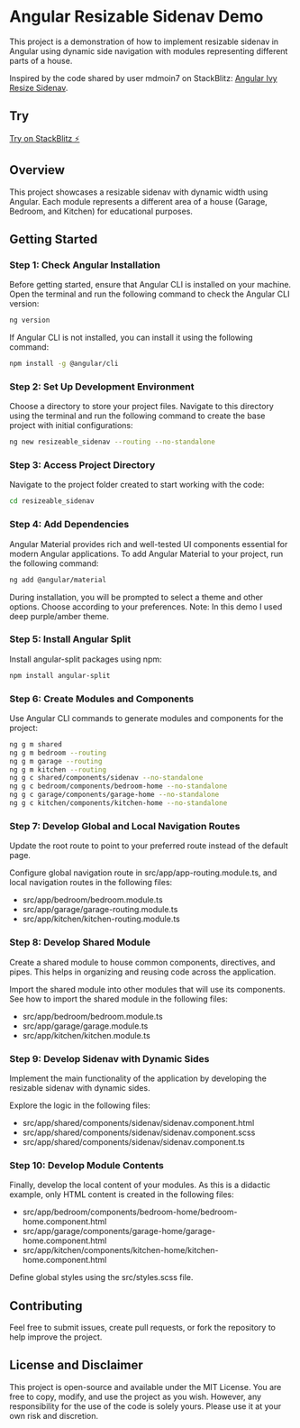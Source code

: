 # Angular Resizable Sidenav Demo

This project is a demonstration of how to implement resizable sidenav in Angular using dynamic side navigation with modules representing different parts of a house.

Inspired by the code shared by user mdmoin7 on StackBlitz: [Angular Ivy Resize Sidenav](https://stackblitz.com/edit/angular-ivy-resize-sidenav).

## Try

[Try on StackBlitz ⚡️](https://stackblitz.com/github/biagolini/AngularResizableSidenav)

## Overview

This project showcases a resizable sidenav with dynamic width using Angular. Each module represents a different area of a house (Garage, Bedroom, and Kitchen) for educational purposes.

## Getting Started

### Step 1: Check Angular Installation

Before getting started, ensure that Angular CLI is installed on your machine. Open the terminal and run the following command to check the Angular CLI version:

```bash
ng version
```

If Angular CLI is not installed, you can install it using the following command:

```bash
npm install -g @angular/cli
```

### Step 2: Set Up Development Environment

Choose a directory to store your project files. Navigate to this directory using the terminal and run the following command to create the base project with initial configurations:

```bash
ng new resizeable_sidenav --routing --no-standalone
```

### Step 3: Access Project Directory

Navigate to the project folder created to start working with the code:

```bash
cd resizeable_sidenav
```

### Step 4: Add Dependencies

Angular Material provides rich and well-tested UI components essential for modern Angular applications. To add Angular Material to your project, run the following command:

```bash
ng add @angular/material
```

During installation, you will be prompted to select a theme and other options. Choose according to your preferences. Note: In this demo I used deep purple/amber theme.

### Step 5: Install Angular Split

Install angular-split packages using npm:

```bash
npm install angular-split
```

### Step 6: Create Modules and Components

Use Angular CLI commands to generate modules and components for the project:

```bash
ng g m shared
ng g m bedroom --routing
ng g m garage --routing
ng g m kitchen --routing
ng g c shared/components/sidenav --no-standalone
ng g c bedroom/components/bedroom-home --no-standalone
ng g c garage/components/garage-home --no-standalone
ng g c kitchen/components/kitchen-home --no-standalone
```

### Step 7: Develop Global and Local Navigation Routes

Update the root route to point to your preferred route instead of the default page.

Configure global navigation route in src/app/app-routing.module.ts, and local navigation routes in the following files:

- src/app/bedroom/bedroom.module.ts
- src/app/garage/garage-routing.module.ts
- src/app/kitchen/kitchen-routing.module.ts

### Step 8: Develop Shared Module

Create a shared module to house common components, directives, and pipes. This helps in organizing and reusing code across the application.

Import the shared module into other modules that will use its components. See how to import the shared module in the following files:

- src/app/bedroom/bedroom.module.ts
- src/app/garage/garage.module.ts
- src/app/kitchen/kitchen.module.ts

### Step 9: Develop Sidenav with Dynamic Sides

Implement the main functionality of the application by developing the resizable sidenav with dynamic sides.

Explore the logic in the following files:

- src/app/shared/components/sidenav/sidenav.component.html
- src/app/shared/components/sidenav/sidenav.component.scss
- src/app/shared/components/sidenav/sidenav.component.ts

### Step 10: Develop Module Contents

Finally, develop the local content of your modules. As this is a didactic example, only HTML content is created in the following files:

- src/app/bedroom/components/bedroom-home/bedroom-home.component.html
- src/app/garage/components/garage-home/garage-home.component.html
- src/app/kitchen/components/kitchen-home/kitchen-home.component.html

Define global styles using the src/styles.scss file.

## Contributing

Feel free to submit issues, create pull requests, or fork the repository to help improve the project.

## License and Disclaimer

This project is open-source and available under the MIT License. You are free to copy, modify, and use the project as you wish. However, any responsibility for the use of the code is solely yours. Please use it at your own risk and discretion.
